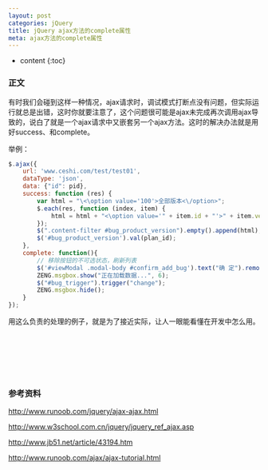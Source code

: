 ```yaml
---
layout: post
categories: jQuery
title: jQuery ajax方法的complete属性
meta: ajax方法的complete属性
---
```

* content
{:toc}

### 正文

有时我们会碰到这样一种情况，ajax请求时，调试模式打断点没有问题，但实际运行就总是出错，这时你就要注意了，这个问题很可能是ajax未完成再次调用ajax导致的，说白了就是一个ajax请求中又嵌套另一个ajax方法。这时的解决办法就是用好success、和complete。
    
举例：
    
```javascript
$.ajax({
    url: 'www.ceshi.com/test/test01',
    dataType: 'json',
    data: {"id": pid},
    success: function (res) {
        var html = "\<\option value='100'>全部版本<\/option>";
        $.each(res, function (index, item) {
            html = html + "<\option value='" + item.id + "'>" + item.version_name + "<\/option>";
        });
        $(".content-filter #bug_product_version").empty().append(html);
        $('#bug_product_version').val(plan_id);
    },
    complete: function(){
        // 移除按钮的不可选状态，刷新列表
        $('#viewModal .modal-body #confirm_add_bug').text("确 定").removeAttr("disabled");
        ZENG.msgbox.show("正在加载数据...", 6);
        $("#bug_trigger").trigger("change");
        ZENG.msgbox.hide();
    }
}); 
```

用这么负责的处理的例子，就是为了接近实际，让人一眼能看懂在开发中怎么用。


<br/><br/><br/><br/><br/>
### 参考资料 

<http://www.runoob.com/jquery/ajax-ajax.html>

<http://www.w3school.com.cn/jquery/jquery_ref_ajax.asp>
    
<http://www.jb51.net/article/43194.htm>
    
<http://www.runoob.com/ajax/ajax-tutorial.html>
